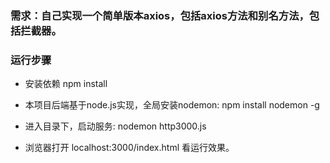 ### 需求：自己实现一个简单版本axios，包括axios方法和别名方法，包括拦截器。

### 运行步骤
- 安装依赖 npm install

- 本项目后端基于node.js实现，全局安装nodemon: npm install nodemon -g

- 进入目录下，启动服务: nodemon http3000.js

- 浏览器打开 localhost:3000/index.html 看运行效果。



